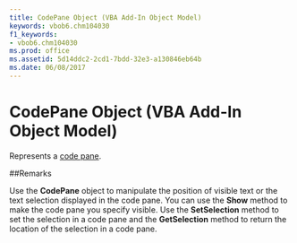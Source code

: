 ```yaml
---
title: CodePane Object (VBA Add-In Object Model)
keywords: vbob6.chm104030
f1_keywords:
- vbob6.chm104030
ms.prod: office
ms.assetid: 5d14ddc2-2cd1-7bdd-32e3-a130846eb64b
ms.date: 06/08/2017
---
```



# CodePane Object (VBA Add-In Object Model)



Represents a [code pane](../../Glossary/vbe-glossary.md).

##Remarks

Use the  **CodePane** object to manipulate the position of visible text or the text selection displayed in the code pane.
You can use the  **Show** method to make the code pane you specify visible. Use the **SetSelection** method to set the selection in a code pane and the **GetSelection** method to return the location of the selection in a code pane.


